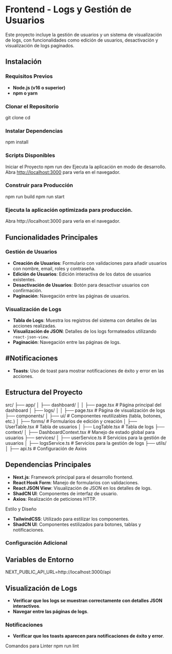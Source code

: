 # Frontend - Logs y Gestión de Usuarios


Este proyecto incluye la gestión de usuarios y un sistema de visualización de logs, con funcionalidades como edición de usuarios, desactivación y visualización de logs paginados.


## Instalación
### Requisitos Previos

- **Node.js (v16 o superior)**
- **npm o yarn**


### Clonar el Repositorio
git clone <url-del-repositorio>
cd <nombre-del-proyecto>

### Instalar Dependencias
npm install

### Scripts Disponibles
Iniciar el Proyecto
npm run dev
Ejecuta la aplicación en modo de desarrollo. Abra [http://localhost:3000](http://localhost:3000) para verla en el navegador.



### Construir para Producción
npm run build
npm run start

### Ejecuta la aplicación optimizada para producción.
Abra http://localhost:3000 para verla en el navegador.

## Funcionalidades Principales
### Gestión de Usuarios
- **Creación de Usuarios**: Formulario con validaciones para añadir usuarios con nombre, email, roles y contraseña.
- **Edición de Usuarios**: Edición interactiva de los datos de usuarios existentes.
- **Desactivación de Usuarios**: Botón para desactivar usuarios con confirmación.
- **Paginación**: Navegación entre las páginas de usuarios.

### Visualización de Logs
- **Tabla de Logs**: Muestra los registros del sistema con detalles de las acciones realizadas.
- **Visualización de JSON**: Detalles de los logs formateados utilizando `react-json-view`.
- **Paginación**: Navegación entre las páginas de logs.

 ## #Notificaciones
- **Toasts**: Uso de toast para mostrar notificaciones de éxito y error en las acciones.

## Estructura del Proyecto
src/
├── app/
│   ├── dashboard/
│   │   ├── page.tsx          # Página principal del dashboard
│   ├── logs/
│   │   ├── page.tsx          # Página de visualización de logs
├── components/
│   ├── ui/                   # Componentes reutilizables (tabla, botones, etc.)
│   ├── forms/                # Formularios de edición y creación
│   ├── UserTable.tsx         # Tabla de usuarios
│   ├── LogTable.tsx          # Tabla de logs
├── context/
│   ├── DashboardContext.tsx  # Manejo de estado global para usuarios
├── services/
│   ├── userService.ts        # Servicios para la gestión de usuarios
│   ├── logsService.ts        # Servicios para la gestión de logs
├── utils/
│   ├── api.ts                # Configuración de Axios


## Dependencias Principales
- **Next.js**: Framework principal para el desarrollo frontend.
- **React Hook Form**: Manejo de formularios con validaciones.
- **React JSON View**: Visualización de JSON en los detalles de logs.
- **ShadCN UI**: Componentes de interfaz de usuario.
- **Axios**: Realización de peticiones HTTP.

Estilo y Diseño
- **TailwindCSS**: Utilizado para estilizar los componentes.
- **ShadCN UI**: Componentes estilizados para botones, tablas y notificaciones.




### Configuración Adicional
## Variables de Entorno
NEXT_PUBLIC_API_URL=http://localhost:3000/api


## Visualización de Logs
- **Verificar que los logs se muestran correctamente con detalles JSON interactivos**.
- **Navegar entre las páginas de logs**.

### Notificaciones
- **Verificar que los toasts aparecen para notificaciones de éxito y error**.

Comandos para Linter
npm run lint